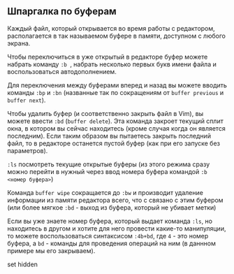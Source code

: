 ## Шпаргалка по буферам

Каждый файл, который открывается во время работы с редактором, располагается в
так называемом буфере в памяти, доступном с любого экрана.

Чтобы переключиться в уже открытый в редакторе буфер можете набрать команду `:b
`, набрать несколько первых букв имени файла и воспользоваться автодополнением.

Для переключения между буферами вперед и назад вы можете вводить команды `:bp` и
`:bn` (названные так по сокращениям от `buffer previous` и `buffer next`).

Чтобы удалить буфер (и соответственно закрыть файл в Vim), вы можете ввести
`:bd` (`buffer delete`). Эта команда закроет текущий сплит окна, в котором вы
сейчас находитесь (кроме случая когда он является последним). Если таким образом
вы пытаетесь закрыть последний файл, то в редакторе останется пустой буфер (как
при его запуске без параметров).

`:ls` посмотреть текущие открытые буферы (из этого режима сразу можно перейти в
нужный через ввод номера буфера командой `:b <номер буфера>`)

Команда `buffer wipe` сокращается до `:bw` и производит удаление информации из
памяти редактора всего, что с связано с этим буфером (или более мягкое `:bd` -
выход из буфера, который не убивает метки)

Если вы уже знаете номер буфера, который выдает команда `:ls`, но находитесь в
другом и хотите для него провести какие-то манипуляции, то можете
воспользоваться синтаксисом `:4b+bd`, где `4` - это номер буфера, а `bd` -
команды для проведения операций на ним (в даннном примере мы его закрываем).

 

set hidden

